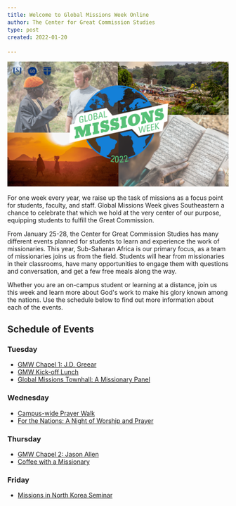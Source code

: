 ```yaml
---
title: Welcome to Global Missions Week Online
author: The Center for Great Commission Studies
type: post
created: 2022-01-20

---
```

![GMW Banner](../public/gmw_general.png)

For one week every year, we raise up the task of missions as a focus point for students, faculty, and staff. Global Missions Week gives Southeastern a chance to celebrate that which we hold at the very center of our purpose, equipping students to fulfill the Great Commission.

From January 25-28, the Center for Great Commission Studies has many different events planned for students to learn and experience the work of missionaries. This year, Sub-Saharan Africa is our primary focus, as a team of missionaries joins us from the field. Students will hear from missionaries in their classrooms, have many opportunities to engage them with questions and conversation, and get a few free meals along the way.

Whether you are an on-campus student or learning at a distance, join us this week and learn more about God's work to make his glory known among the nations. Use the schedule below to find out more information about each of the events.
## Schedule of Events

### Tuesday
* [GMW Chapel 1: J.D. Greear](https://www.sebts.edu/news-and-events/chapel/default.aspx)
* [GMW Kick-off Lunch](/gmw-kickoff-lunch/)
* [Global Missions Townhall: A Missionary Panel](/missions-townhall/)

### Wednesday
* [Campus-wide Prayer Walk](/gmw-prayer-walk/)
* [For the Nations: A Night of Worship and Prayer](/worship-night)

### Thursday
* [GMW Chapel 2: Jason Allen](https://www.sebts.edu/news-and-events/chapel/default.aspx)
* [Coffee with a Missionary](/coffee-missionary/)

### Friday
* [Missions in North Korea Seminar](https://www.eventbrite.com/e/nk-missions-seminar-tickets-211108088977)